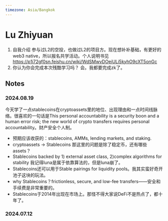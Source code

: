 ```yaml
---
timezone: Asia/Bangkok
---
```


# Lu Zhiyuan

1. 自我介绍
   参与过L2的空投，也做过L2的项目方。现在想补补基础，有更好的web3 native，所以报名共学活动。个人说明书见 https://p1i72gf0sn.feishu.cn/wiki/WdSMwvDOeiULi5kyhO9cXT5onGc
2. 你认为你会完成本次残酷学习吗？
   会。我都要完成zk了。
   
## Notes

<!-- Content_START -->

### 2024.08.19
今天学了一点stablecoins在cryptoassets里的地位、出现理由和一点时间线脉络。很喜欢的一句话是This personal accountability is a security boon and a human error risk; the new world of crypto transfers requires personal accountability。财产安全个人制。
- 预期应该收获的：stablecoins, AMMs, lending markets, and staking.
- cryptoassets -> Stablecoins 那这里的问题是除了稳定币，还有哪些assets？
- Stablecoins backed by 1) external asset class, 2)complex algorithms for stability 我记得luna是属于依靠算法的，但是luna崩了。
- Stablecoins还可以用于Stable pairings for liquidity pools。我其实蛮好奇开池子这块的玩法。
- why Stablecoins？frictionless, secure, and low-fee transfers——安全和手续费是非常重要的。
- Stablecoins于2014年出现在市场上。那怪不得大家说DeFi不是热点了，都十年了。
### 2024.07.12

<!-- Content_END -->
